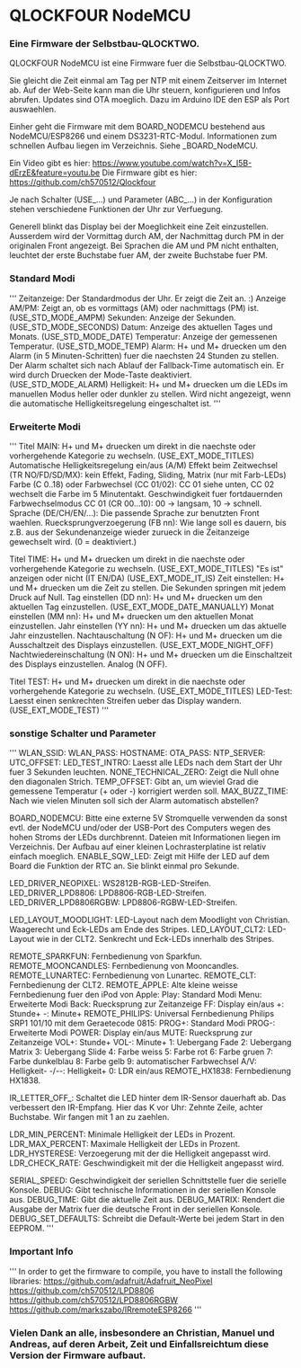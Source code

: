 # QLOCKFOUR NodeMCU
### Eine Firmware der Selbstbau-QLOCKTWO.

QLOCKFOUR NodeMCU ist eine Firmware fuer die Selbstbau-QLOCKTWO.

Sie gleicht die Zeit einmal am Tag per NTP mit einem Zeitserver im Internet ab. Auf der Web-Seite kann man die Uhr steuern, konfigurieren und Infos abrufen. Updates sind OTA moeglich. Dazu im Arduino IDE den ESP als Port auswaehlen.

Einher geht die Firmware mit dem BOARD_NODEMCU bestehend aus NodeMCU/ESP8266 und einem DS3231-RTC-Modul. Informationen zum schnellen Aufbau liegen im Verzeichnis. Siehe _BOARD_NodeMCU.

Ein Video gibt es hier: https://www.youtube.com/watch?v=X_I5B-dErzE&feature=youtu.be
Die Firmware gibt es hier: https://github.com/ch570512/Qlockfour

Je nach Schalter (USE_...) und Parameter (ABC_...) in der Konfiguration stehen verschiedene Funktionen der Uhr
zur Verfuegung.
  
Generell blinkt das Display bei der Moeglichkeit eine Zeit einzustellen. Ausserdem wird der Vormittag durch AM, der
Nachmittag durch PM in der originalen Front angezeigt. Bei Sprachen die AM und PM nicht enthalten, leuchtet der erste
Buchstabe fuer AM, der zweite Buchstabe fuer PM.

### Standard Modi
'''
Zeitanzeige: Der Standardmodus der Uhr. Er zeigt die Zeit an. :)
Anzeige AM/PM: Zeigt an, ob es vormittags (AM) oder nachmittags (PM) ist. (USE_STD_MODE_AMPM)
Sekunden: Anzeige der Sekunden. (USE_STD_MODE_SECONDS)
Datum: Anzeige des aktuellen Tages und Monats. (USE_STD_MODE_DATE)
Temperatur: Anzeige der gemessenen Temperatur. (USE_STD_MODE_TEMP)
Alarm: H+ und M+ druecken um den Alarm (in 5 Minuten-Schritten) fuer die naechsten 24 Stunden zu stellen. Der Alarm
       schaltet sich nach Ablauf der Fallback-Time automatisch ein. Er wird durch Druecken der Mode-Taste deaktiviert.
       (USE_STD_MODE_ALARM)
Helligkeit: H+ und M+ druecken um die LEDs im manuellen Modus heller oder dunkler zu stellen.
            Wird nicht angezeigt, wenn die automatische Helligkeitsregelung eingeschaltet ist.
'''
### Erweiterte Modi
'''
Titel MAIN: H+ und M+ druecken um direkt in die naechste oder vorhergehende Kategorie zu wechseln. (USE_EXT_MODE_TITLES)
Automatische Helligkeitsregelung ein/aus (A/M)
Effekt beim Zeitwechsel (TR NO/FD/SD/MX): kein Effekt, Fading, Sliding, Matrix (nur mit Farb-LEDs)
Farbe (C 0..18) oder Farbwechsel (CC 01/02): CC 01 siehe unten, CC 02 wechselt die Farbe im 5 Minutentakt.
Geschwindigkeit fuer fortdauernden Farbwechselmodus CC 01 (CR 00...10): 00 -> langsam, 10 -> schnell.
Sprache (DE/CH/EN/...): Die passende Sprache zur benutzten Front waehlen.
Ruecksprungverzoegerung (FB nn): Wie lange soll es dauern, bis z.B. aus der Sekundenanzeige wieder zurueck in die
                                 Zeitanzeige gewechselt wird. (0 = deaktiviert.)

Titel TIME: H+ und M+ druecken um direkt in die naechste oder vorhergehende Kategorie zu wechseln. (USE_EXT_MODE_TITLES)
"Es ist" anzeigen oder nicht (IT EN/DA) (USE_EXT_MODE_IT_IS)
Zeit einstellen: H+ und M+ druecken um die Zeit zu stellen. Die Sekunden springen mit jedem Druck auf Null.
Tag einstellen   (DD nn): H+ und M+ druecken um den aktuellen Tag einzustellen. (USE_EXT_MODE_DATE_MANUALLY)
Monat einstellen (MM nn): H+ und M+ druecken um den aktuellen Monat einzustellen.
Jahr einstellen  (YY nn): H+ und M+ druecken um das aktuelle Jahr einzustellen.
Nachtauschaltung        (N OF): H+ und M+ druecken um die Ausschaltzeit des Displays einzustellen. (USE_EXT_MODE_NIGHT_OFF)
Nachtwiedereinschaltung (N ON): H+ und M+ druecken um die Einschaltzeit des Displays einzustellen. Analog (N OFF).

Titel TEST: H+ und M+ druecken um direkt in die naechste oder vorhergehende Kategorie zu wechseln. (USE_EXT_MODE_TITLES)
LED-Test: Laesst einen senkrechten Streifen ueber das Display wandern. (USE_EXT_MODE_TEST)
'''
### sonstige Schalter und Parameter
'''
WLAN_SSID:
WLAN_PASS:
HOSTNAME:
OTA_PASS:
NTP_SERVER:
UTC_OFFSET:
LED_TEST_INTRO:      Laesst alle LEDs nach dem Start der Uhr fuer 3 Sekunden leuchten.
NONE_TECHNICAL_ZERO: Zeigt die Null ohne den diagonalen Strich.
TEMP_OFFSET:         Gibt an, um wieviel Grad die gemessene Temperatur (+ oder -) korrigiert werden soll.
MAX_BUZZ_TIME:       Nach wie vielen Minuten soll sich der Alarm automatisch abstellen?

BOARD_NODEMCU:       Bitte eine externe 5V Stromquelle verwenden da sonst evtl. der NodeMCU und/oder der USB-Port des
                     Computers wegen des hohen Stroms der LEDs durchbrennt. Dateien mit Informationen liegen im
                     Verzeichnis. Der Aufbau auf einer kleinen Lochrasterplatine ist relativ einfach moeglich.
ENABLE_SQW_LED:      Zeigt mit Hilfe der LED auf dem Board die Funktion der RTC an. Sie blinkt einmal pro Sekunde.

LED_DRIVER_NEOPIXEL: WS2812B-RGB-LED-Streifen.
LED_DRIVER_LPD8806:  LPD8806-RGB-LED-Streifen.
LED_DRIVER_LPD8806RGBW: LPD8806-RGBW-LED-Streifen.

LED_LAYOUT_MOODLIGHT: LED-Layout nach dem Moodlight von Christian. Waagerecht und Eck-LEDs am Ende des Stripes.
LED_LAYOUT_CLT2:      LED-Layout wie in der CLT2. Senkrecht und Eck-LEDs innerhalb des Stripes.

REMOTE_SPARKFUN:     Fernbedienung von Sparkfun.
REMOTE_MOONCANDLES:  Fernbedienung von Mooncandles.
REMOTE_LUNARTEC:     Fernbedienung von Lunartec.
REMOTE_CLT:          Fernbedienung der CLT2.
REMOTE_APPLE:        Alte kleine weisse Fernbedienung fuer den iPod von Apple:
                     Play: Standard Modi
                     Menu: Erweiterte Modi
                     Back: Ruecksprung zur Zeitanzeige
                     FF:   Display ein/aus
                     +:    Stunde+
                     -:    Minute+
REMOTE_PHILIPS:      Universal Fernbedienung Philips SRP1 101/10 mit dem Geraetecode 0815:
                     PROG+: Standard Modi
                     PROG-: Erweiterte Modi
                     POWER: Display ein/aus
                     MUTE:  Ruecksprung zur Zeitanzeige
                     VOL+:  Stunde+
                     VOL-:  Minute+
                     1:     Uebergang Fade
                     2:     Uebergang Matrix
                     3:     Uebergang Slide
                     4:     Farbe weiss
                     5:     Farbe rot
                     6:     Farbe gruen
                     7:     Farbe dunkelblau
                     8:     Farbe gelb
                     9:     automatischer Farbwechsel
                     A/V:   Helligkeit-
                     -/--:  Helligkeit+
                     0:     LDR ein/aus
REMOTE_HX1838:       Fernbedienung HX1838.

IR_LETTER_OFF_:      Schaltet die LED hinter dem IR-Sensor dauerhaft ab. Das verbessert den IR-Empfang.
                     Hier das K vor Uhr: Zehnte Zeile, achter Buchstabe. Wir fangen mit 1 an zu zaehlen.

LDR_MIN_PERCENT:     Minimale Helligkeit der LEDs in Prozent.
LDR_MAX_PERCENT:     Maximale Helligkeit der LEDs in Prozent.
LDR_HYSTERESE:       Verzoegerung mit der die Helligkeit angepasst wird.
LDR_CHECK_RATE:      Geschwindigkeit mit der die Helligkeit angepasst wird.

SERIAL_SPEED:        Geschwindigkeit der seriellen Schnittstelle fuer die serielle Konsole.
DEBUG:               Gibt technische Informationen in der seriellen Konsole aus.
DEBUG_TIME:          Gibt die aktuelle Zeit aus.
DEBUG_MATRIX:        Rendert die Ausgabe der Matrix fuer die deutsche Front in der seriellen Konsole.
DEBUG_SET_DEFAULTS:  Schreibt die Default-Werte bei jedem Start in den EEPROM.
'''
### Important Info
'''
In order to get the firmware to compile, you have to install the following libraries:
https://github.com/adafruit/Adafruit_NeoPixel
https://github.com/ch570512/LPD8806
https://github.com/ch570512/LPD8806RGBW
https://github.com/markszabo/IRremoteESP8266
'''
### Vielen Dank an alle, insbesondere an Christian, Manuel und Andreas, auf deren Arbeit, Zeit und Einfallsreichtum diese Version der Firmware aufbaut.
